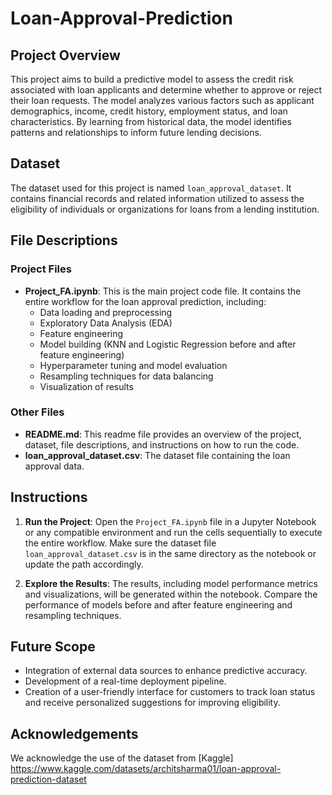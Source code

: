 # Loan-Approval-Prediction


## Project Overview

This project aims to build a predictive model to assess the credit risk associated with loan applicants and determine whether to approve or reject their loan requests. The model analyzes various factors such as applicant demographics, income, credit history, employment status, and loan characteristics. By learning from historical data, the model identifies patterns and relationships to inform future lending decisions.

## Dataset

The dataset used for this project is named `loan_approval_dataset`. It contains financial records and related information utilized to assess the eligibility of individuals or organizations for loans from a lending institution.

## File Descriptions

### Project Files

- **Project_FA.ipynb**: This is the main project code file. It contains the entire workflow for the loan approval prediction, including:
  - Data loading and preprocessing
  - Exploratory Data Analysis (EDA)
  - Feature engineering
  - Model building (KNN and Logistic Regression before and after feature engineering)
  - Hyperparameter tuning and model evaluation
  - Resampling techniques for data balancing
  - Visualization of results

### Other Files

- **README.md**: This readme file provides an overview of the project, dataset, file descriptions, and instructions on how to run the code.
- **loan_approval_dataset.csv**: The dataset file containing the loan approval data.

## Instructions


1. **Run the Project**:
   Open the `Project_FA.ipynb` file in a Jupyter Notebook or any compatible environment and run the cells sequentially to execute the entire workflow. Make sure the dataset file `loan_approval_dataset.csv` is in the same directory as the notebook or update the path accordingly.

2. **Explore the Results**:
   The results, including model performance metrics and visualizations, will be generated within the notebook. Compare the performance of models before and after feature engineering and resampling techniques.

## Future Scope

- Integration of external data sources to enhance predictive accuracy.
- Development of a real-time deployment pipeline.
- Creation of a user-friendly interface for customers to track loan status and receive personalized suggestions for improving eligibility.


## Acknowledgements

We acknowledge the use of the dataset from [Kaggle] https://www.kaggle.com/datasets/architsharma01/loan-approval-prediction-dataset


